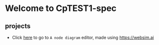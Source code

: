 # Welcome to CpTEST1-spec
## projects
- Click [here](index.html) to go to `A node diagram` editor, made using https://websim.ai
